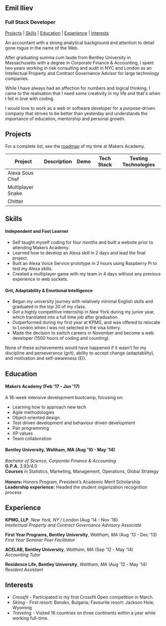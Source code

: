 ## Emil Iliev
### Full Stack Developer
[Projects](#projects) | [Skills](#skills) | [Education](#education) | [Experience](#experience) | [Interests](#interests)


An accountant with a strong analytical background and attention to detail gone rogue in the name of the Web.

After graduating summa cum laude from Bentley University in Massachusetts with a degree in Corporate Finance & Accounting, I spent two years working in risk consulting and audit in NYC and London as an Intellectual Property and Contract Governance Advisor for large technology companies.

While I have always had an affection for numbers and logical thinking, I came to the realisation that I need some creativity in my life and that's when I fell in love with coding.

I would love to work as a web or software developer for a purpose-driven company that strives to be better than yesterday and understands the importance of education, mentorship and personal growth.

## <a name='projects'> Projects </a>

For a complete list, see the [roadmap](Projects.md) of my time at Makers Academy.

Project | Description | Demo | Tech Stack | Testing Technologies
--------|-------------|------|------------|---------------------
Alexa Sous Chef|
Multiplayer Snake|
Chitter|


## <a name='skills'> Skills </a>

#### Independent and Fast Learner

* Self taught myself coding for four months and built a website prior to attending Makers Academy.
* Learned how to develop an Alexa skill in 2 days and lead the final project.
* Built an Alexa Voice Service prototype in 2 hours using Raspberry Pi to test my Alexa skills.
* Created a multiplayer game with my team in 4 days without any previous experience in web sockets.

#### Grit, Adaptability & Emotional Intelligence

* Began my university journey with relatively minimal English skills and graduated in the top 20 of my class.
* Got a highly competitive internship in New York during my junior year, which translated into a full time job after graduation.
* Outperformed during my first year at KPMG, and was offered to relocate to London when I was not selected in the visa lottery.
* Made the decision to switch careers in November and become a web developer (1500 hours of coding and counting).

None of these achievements would have happened if it wasn't for my discipline and perseverance (grit), ability to accept change (adaptability), and motivation and self-awareness (EI).

## <a name='education'> Education </a>

#### Makers Academy (Feb '17 - Jun '17)

A 16-week intensive development bootcamp, focusing on:

* Learning how to approach new tech
* Agile methodologies
* Object-oriented design
* Test driven development and behaviour driven development
* Pair programming
* XP values
* Team collaboration


#### Bentley University, Waltham, MA (Aug '10 - May '14)

*Bachelor of Science, Corporate Finance & Accounting*     
**G.P.A.** 3.93/4.0    
**Courses** in Statistics, Marketing, Management, Operations, Global Strategy     
**Honors:** Honors Program, President’s Academic Merit Scholarship    
**Leadership experience:** Headed the student organization recognition process

## <a name='experience'> Experience </a>

**KPMG, LLP**, *New York, NY / London* (Aug '14 - Nov '16)  
*Intellectual Property and Contract Governance Advisory Associate*  

**First Year Programs, Bentley University**, *Waltham, MA* (Aug '13 - Dec '13)    
*First Year Seminar Peer Facilitator*  

**ACELAB, Bentley University**, *Waltham, MA* (Sep '12 - May '14)     
*Accounting Tutor*

**Residence Life, Bentley University**, *Waltham, MA* (Aug '12 - May '14)  
*Resident Assistant*

## <a name='interests'> Interests </a>

* *Crossfit* - Participated in my first Crossfit Open competition in March.
* *Skiing* - First resort: Bansko, Bulgaria; Favourite resort: Jackson Hole, Wyoming
* *Traveling* - Visited 16 countries on three continents within a year while working full-time.
